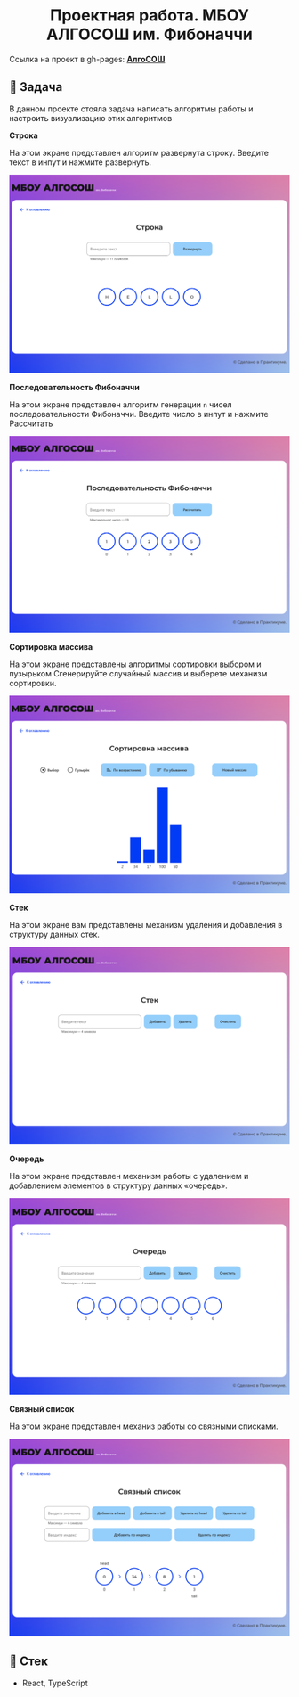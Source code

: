 <h1 align="center">
    Проектная работа. МБОУ АЛГОСОШ им. Фибоначчи
</h1>

Ссылка на проект в gh-pages: **[АлгоСОШ](https://arturkaramov.github.io/algososh/)**

## 📖 Задача

В данном проекте стояла задача написать алгоритмы работы и настроить визуализацию этих алгоритмов

<b>Строка</b>

На этом экране представлен алгоритм развернута строку.
Введите текст в инпут и нажмите развернуть.

![Строка в исходном виде](README_static/Untitled%201.png)

<b>Последовательность Фибоначчи</b>

На этом экране представлен алгоритм генерации `n` чисел последовательности Фибоначчи.
Введите число в инпут и нажмите Рассчитать

![Сгенерированная последовательность](README_static/Untitled%204.png)

<b>Сортировка массива</b>

На этом экране представлены алгоритмы сортировки выбором и пузырьком
Сгенерируйте случайный массив и выберете механизм сортировки.

![Начальное состояние страницы](README_static/Untitled%205.png)

<b>Стек</b>

На этом экране вам представлены механизм удаления и добавления в структуру данных стек.

![Начальное состояние страницы](README_static/Untitled%206.png)

<b>Очередь</b>

На этом экране представлен механизм работы с удалением и добавлением элементов в структуру данных «очередь».

![Начальное состояние страницы](README_static/Untitled%207.png)

<b>Связный список</b>

На этом экране представлен механиз работы со связными списками.

![Начальное состояние страницы](README_static/Untitled%2011.png)

## 📃 Стек

- React, TypeScript
